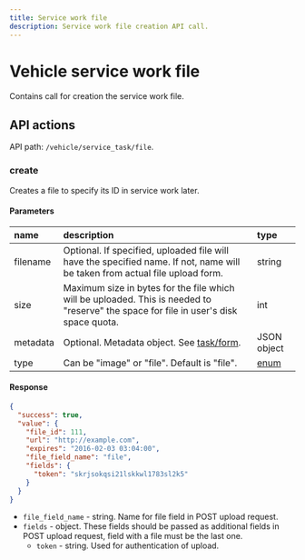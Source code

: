 ```yaml
---
title: Service work file
description: Service work file creation API call.
---
```


# Vehicle service work file

Contains call for creation the service work file.


## API actions

API path: `/vehicle/service_task/file`.

### create

Creates a file to specify its ID in service work later.

#### Parameters

| name     | description                                                                                                                           | type                                              |
|:---------|:--------------------------------------------------------------------------------------------------------------------------------------|:--------------------------------------------------|
| filename | Optional. If specified, uploaded file will have the specified name. If not, name will be taken from actual file upload form.          | string                                            |
| size     | Maximum size in bytes for the file which will be uploaded. This is needed to "reserve" the space for file in user's disk space quota. | int                                               |
| metadata | Optional. Metadata object. See [task/form](../../../field_service/task/form/index.md#read).                                           | JSON object                                       |
| type     | Can be "image" or "file". Default is "file".                                                                                          | [enum](../../../../getting-started/introduction.md#data-types) |

#### Response

```json
{
  "success": true,
  "value": {
    "file_id": 111,
    "url": "http://example.com",
    "expires": "2016-02-03 03:04:00",
    "file_field_name": "file",
    "fields": {
      "token": "skrjsokqsi21lskkwl1783sl2k5"
    }
  }
}
```

* `file_field_name` - string. Name for file field in POST upload request.
* `fields` - object. These fields should be passed as additional fields in POST upload request, field with a file must be the last one.
    * `token` - string. Used for authentication of upload.
